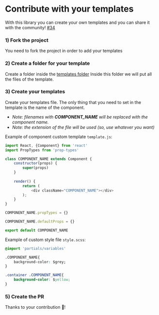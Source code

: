 # Contribute with your templates

With this library you can create your own templates and you can share it with the community! [#34](https://github.com/CVarisco/create-component-app/pull/34)

### 1) Fork the project

You need to fork the project in order to add your templates

### 2) Create a folder for your template

Create a folder inside the [templates folder](https://github.com/CVarisco/create-component-app/tree/master/templates)
Inside this folder we will put all the files of the template.

### 3) Create your templates

Create your templates file.
The only thing that you need to set in the template is the name of the component.  

- *Note: filenames with **COMPONENT_NAME** will be replaced with the component name.*
- *Note: the extension of the file will be used (so, use whatever you want)*  

Example of component custom template `template.js`:

```javascript
import React, {Component} from 'react'
import PropTypes from 'prop-types'

class COMPONENT_NAME extends Component {
    constructor(props) {
        super(props)
    }
    
    render() {
        return (
            <div className="COMPONENT_NAME"></div>
        );
    }
}

COMPONENT_NAME.propTypes = {}

COMPONENT_NAME.defaultProps = {}

export default COMPONENT_NAME
```

Example of custom style file `style.scss`:

```css
@import 'partials/variables'

.COMPONENT_NAME{
    background-color: $grey;
}

.container .COMPONENT_NAME{
    background-color: $yellow;
}
```

### 5) Create the PR

Thanks to your contribution 🌮!  